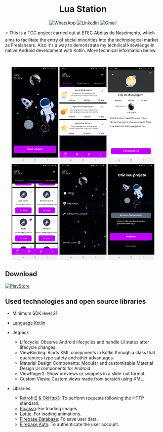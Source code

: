 <h1 align="center">Lua Station</h1>

<p align="center">
  <a href="https://wa.me/+5511980461548"><img alt="WhatsApp" src="https://img.shields.io/badge/WhatsApp-25D366?style=for-the-badge&logo=whatsapp&logoColor=white"/></a>
  <a href="https://www.linkedin.com/in/juansouza9/"><img alt="Linkedin" src="https://img.shields.io/badge/LinkedIn-0077B5?style=for-the-badge&logo=linkedin&logoColor=white"/></a>
  <a href="mailto:juuanpablo2004@gmail.com"><img alt="Gmail" src="https://img.shields.io/badge/Gmail-D14836?style=for-the-badge&logo=gmail&logoColor=white"/></a>
</p>

<p align="center">  

⭐ This is a TCC project carried out at ETEC Abdias do Nascimento, which aims to facilitate the entry of social minorities into the technological market as Freelancers. Also it's a way to demonstrate my technical knowledge in native Android development with Kotlin. More technical information below.

</br>

<p float="left" align="center">
  <img alt="screenshot" width="30%" src="screenshot/screenshot_1.jpg"/>
  <img alt="screenshot" width="30%" src="screenshot/screenshot_2.jpg"/>
  <img alt="screenshot" width="30%" src="screenshot/screenshot_3.jpg"/>
  <img alt="screenshot" width="30%" src="screenshot/screenshot_4.jpg"/>
  <img alt="screenshot" width="30%" src="screenshot/screenshot_5.jpg"/>
  <img alt="screenshot" width="30%" src="screenshot/screenshot_6.jpg"/>
</p>

## Download
<a href="https://play.google.com/store/apps/details?id=br.solutionsjs.luastation"><img alt="PlayStore" src="https://img.shields.io/badge/Google_Play-414141?style=for-the-badge&logo=google-play&logoColor=white"/></a>

## Used technologies and open source libraries

- Minimum SDK level 21
- [Language Kotlin](https://kotlinlang.org/)

- Jetpack
  - Lifecycle: Observe Android lifecycles and handle UI states after lifecycle changes.
  - ViewBinding: Binds XML components in Kotlin through a class that guarantees type safety and other advantages.
  - Material Design Components: Modular and customizable Material Design UI components for Android.
  - ViewPager2: Show previews or snippets in a slide-out format.
  - Custom Views: Custom views made from scratch using XML.
  
- Libraries
  - [Retrofit2 & OkHttp3](https://github.com/square/retrofit): To perform requests following the HTTP standard.
  - [Picasso](https://github.com/square/picasso): For loading images.
  - [Lottie](https://github.com/airbnb/lottie-android): For loading animations.
  - [Firebase Database](firebase.google.com/docs/database): To save user data.
  - [Firebase Auth](https://firebase.google.com/docs/auth): To authenticate the user account.

